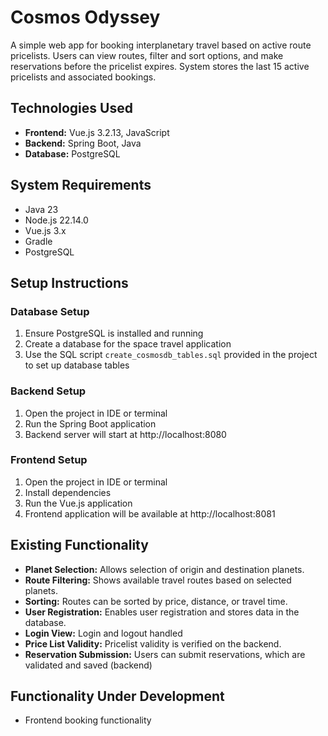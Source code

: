 # Cosmos Odyssey

A simple web app for booking interplanetary travel based on active route pricelists. 
Users can view routes, filter and sort options, and make reservations before the pricelist expires. 
System stores the last 15 active pricelists and associated bookings.

## Technologies Used

- **Frontend:** Vue.js 3.2.13, JavaScript
- **Backend:** Spring Boot, Java
- **Database:** PostgreSQL

## System Requirements

- Java 23
- Node.js 22.14.0
- Vue.js 3.x
- Gradle
- PostgreSQL

## Setup Instructions

### Database Setup

1. Ensure PostgreSQL is installed and running
2. Create a database for the space travel application
3. Use the SQL script `create_cosmosdb_tables.sql` provided in the project to set up database tables

### Backend Setup

1. Open the project in IDE or terminal
2. Run the Spring Boot application
3. Backend server will start at http://localhost:8080

### Frontend Setup

1. Open the project in IDE or terminal
2. Install dependencies
3. Run the Vue.js application
4. Frontend application will be available at http://localhost:8081

## Existing Functionality

- **Planet Selection:** Allows selection of origin and destination planets.
- **Route Filtering:** Shows available travel routes based on selected planets.
- **Sorting:** Routes can be sorted by price, distance, or travel time.
- **User Registration:** Enables user registration and stores data in the database.
- **Login View:** Login and logout handled
- **Price List Validity:** Pricelist validity is verified on the backend.
- **Reservation Submission:** Users can submit reservations, which are validated and saved (backend)
  
## Functionality Under Development

- Frontend booking functionality

